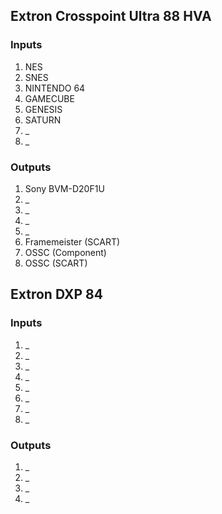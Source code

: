 ## Extron Crosspoint Ultra 88 HVA

### Inputs

1. NES
2. SNES
3. NINTENDO 64
4. GAMECUBE
5. GENESIS
6. SATURN
7. _
8. _
   
### Outputs

1. Sony BVM-D20F1U
2. _
3. _
4. _
5. _
6. Framemeister (SCART)
7. OSSC (Component)
8. OSSC (SCART)
  
## Extron DXP 84

### Inputs

1. _
2. _
3. _
4. _
5. _
6. _
7. _
8. _

### Outputs

1. _
2. _
3. _
4. _
